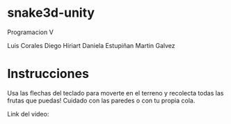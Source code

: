 # snake3d-unity

Programacion V

Luis Corales
Diego Hiriart
Daniela Estupiñan
Martin Galvez

# Instrucciones
Usa las flechas del teclado para moverte en el terreno y recolecta todas las frutas que puedas!
Cuidado con las paredes o con tu propia cola.

Link del video: 
